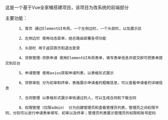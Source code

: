 这是一个基于Vue全家桶搭建项目，该项目为改系统的前端部分

主要功能：
          
          1、首页 通过ElementUI布局，一个左侧边栏，一个头部栏，以及展示区  
          
          2、左侧边栏 使用动态菜单，结合路由部署各项功能   
          
          3、头部栏 用于返回首页和退出登录
          
          4、贷款管理-贷款申请 使用ElementUI布局表单，填写表单信息并提交即可把表单提交到后台
          
          5、申请管理 使用axios获取申请列表，以表格形式展示
          
          6、贷款审批 分为初审和终审，表格展示申请者的粗略信息，可以查看申请者的详细信息
          
          7、合同管理 以表格形式展示审核通过的人，可以生成合同和下载合同
          
          8、权限管理（仅限admin） 分为创建管理员和查看管理员列表，管理员之间权限不同，分别可以进行申请表单填写、初审以及终审；管理员列表展示管理员的权限和账号密码
